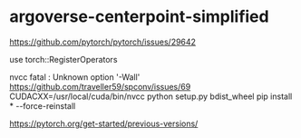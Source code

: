 # argoverse-centerpoint-simplified


https://github.com/pytorch/pytorch/issues/29642



use torch::RegisterOperators


nvcc fatal   : Unknown option '-Wall'
https://github.com/traveller59/spconv/issues/69
CUDACXX=/usr/local/cuda/bin/nvcc python setup.py bdist_wheel
pip install * --force-reinstall


https://pytorch.org/get-started/previous-versions/